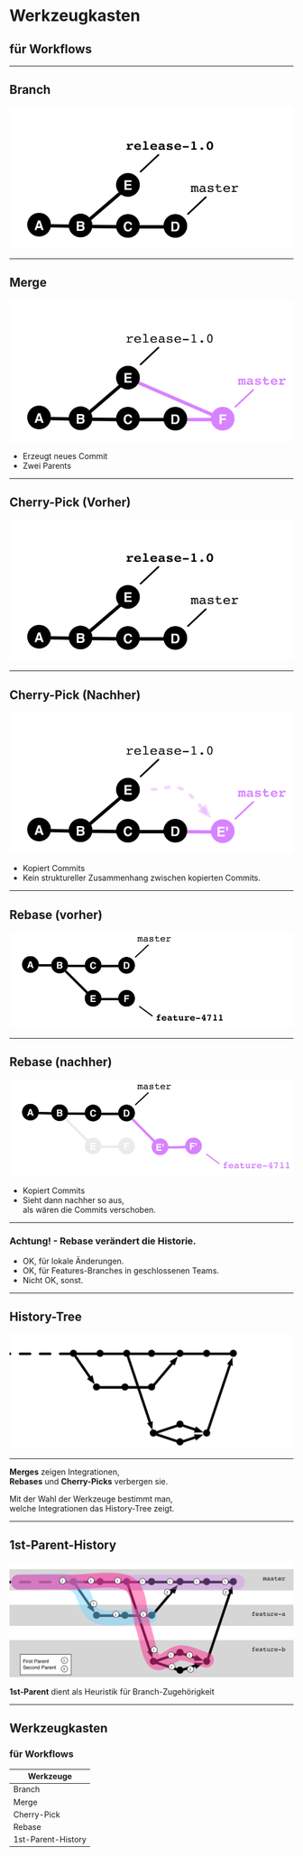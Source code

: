 

# Werkzeugkasten

## für Workflows

---


## Branch

 ![Branch Nachher](abb-branches-beispiel-nachher.png)

---

## Merge

![Branch Merge](abb-branches-beispiel-merge.png)

* Erzeugt neues Commit
* Zwei Parents


---

## Cherry-Pick (Vorher)

![Branch Nachher](abb-branches-beispiel-nachher.png)

---

## Cherry-Pick (Nachher)

 ![Rebase nachher](abb-branches-beispiel-cherry-pick.png)

  * Kopiert Commits
  * Kein struktureller Zusammenhang zwischen kopierten Commits.

---

## Rebase (vorher)

  ![Rebase vorher](abb-branches-beispiel-rebase-vorher.png)

---

## Rebase (nachher)

  ![Rebase nachher](abb-branches-beispiel-rebase-nachher.png)

 * Kopiert Commits
 * Sieht dann nachher so aus,<br/>
   als wären die Commits verschoben.


---


### Achtung! -  Rebase verändert die Historie.

* OK, für lokale Änderungen.
* OK, für Features-Branches in geschlossenen Teams.
* Nicht OK, sonst.

---

## History-Tree

![History-Tree](abb-1st-parent-history-0.png)

---

**Merges** zeigen Integrationen, <BR/>
**Rebases** und **Cherry-Picks** verbergen sie.
<BR/>

Mit der Wahl der Werkzeuge bestimmt man,<BR/>
welche Integrationen das History-Tree zeigt.

---

1st-Parent-History
------------------

![1st-Parent-History](abb-1st-parent-history-2.png)

**1st-Parent** dient als Heuristik für Branch-Zugehörigkeit

---

## Werkzeugkasten

### für Workflows

| Werkzeuge             |
|-----------------------|
| Branch                |
| Merge                 |
| Cherry-Pick           |
| Rebase                |
| 1st-Parent-History    |
